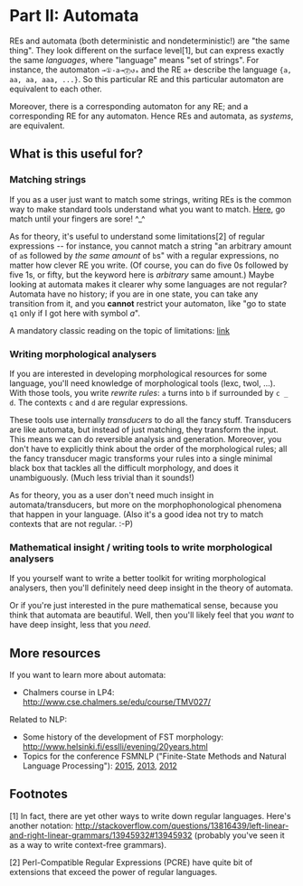 # Part II: Automata

REs and automata (both deterministic and nondeterministic!) are "the same thing". They look different on the surface level[1], but can express exactly the same _languages_, where "language" means "set of strings".
For instance, the automaton `→①-a→⓶↺ₐ` and the RE `a+` describe the language `{a, aa, aa, aaa, ...}`. So this particular RE and this particular automaton are equivalent to each other. 

Moreover, there is a corresponding automaton for any RE; and a corresponding RE for any automaton. Hence REs and automata, as *systems*, are equivalent.



## What is this useful for?

### Matching strings 
If you as a user just want to match some strings, writing REs is the common way to make standard tools understand what you want to match. [Here](https://regex101.com/), go match until your fingers are sore! ^_^

As for theory, it's useful to understand some limitations[2] of regular expressions -- for instance, you cannot match a string "an arbitrary amount of `a`s followed by *the same amount* of `b`s" with a regular expressions, no matter how clever RE you write. (Of course, you can do five 0s followed by five 1s, or fifty, but the keyword here is *arbitrary* same amount.)
Maybe looking at automata makes it clearer why some languages are not regular? Automata have no history; if you are in one state, you can take any transition from it, and you **cannot** restrict your automaton, like "go to state `q1` only if I got here with symbol *a*". 

A mandatory classic reading on the topic of limitations: [link](http://stackoverflow.com/questions/1732348/regex-match-open-tags-except-xhtml-self-contained-tags/1732454#1732454)


### Writing morphological analysers

If you are interested in developing morphological resources for some language, you'll need knowledge of morphological tools (lexc, twol, ...). With those tools, you write *rewrite rules*: `a` turns into `b` if surrounded by `c _ d`. The contexts `c` and `d` are regular expressions.

These tools use internally *transducers* to do all the fancy stuff. Transducers are like automata, but instead of just matching, they transform the input. This means we can do reversible analysis and generation. Moreover, you don't have to explicitly think about the order of the morphological rules; all the fancy transducer magic transforms your rules into a single minimal black box that tackles all the difficult morphology, and does it unambiguously. (Much less trivial than it sounds!)

As for theory, you as a user don't need much insight in automata/transducers, but more on the morphophonological phenomena that happen in your language. (Also it's a good idea not try to match contexts that are not regular. :-P)


### Mathematical insight / writing tools to write morphological analysers

If you yourself want to write a better toolkit for writing morphological analysers, then you'll definitely need deep insight in the theory of automata.

Or if you're just interested in the pure mathematical sense, because you think that automata are beautiful. Well, then you'll likely feel that you *want* to have deep insight, less that you *need*.



## More resources

If you want to learn more about automata:

* Chalmers course in LP4: http://www.cse.chalmers.se/edu/course/TMV027/ 

Related to NLP:

* Some history of the development of FST morphology: http://www.helsinki.fi/esslli/evening/20years.html
* Topics for the conference FSMNLP ("Finite-State Methods and Natural Language Processing"): [2015](http://fsmnlp2015.phil.hhu.de/?page_id=210), [2013](http://fsmnlp2013.cs.st-andrews.ac.uk/programme.html), [2012](http://ixa2.si.ehu.es/fsmnlp2012/index.php/en/programme.html)

## Footnotes 

[1] In fact, there are yet other ways to write down regular languages. Here's another notation: http://stackoverflow.com/questions/13816439/left-linear-and-right-linear-grammars/13945932#13945932 (probably you've seen it as a way to write context-free grammars).

[2] Perl-Compatible Regular Expressions (PCRE) have quite bit of extensions that exceed the power of regular languages. 
